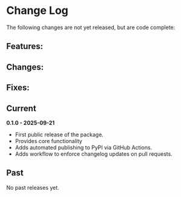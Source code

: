 # Change Log

The following changes are not yet released, but are code complete:

Features:
-

Changes:
-

Fixes:
-

## Current

**0.1.0 - 2025-09-21**

- First public release of the package.
- Provides core functionality
- Adds automated publishing to PyPI via GitHub Actions.
- Adds workflow to enforce changelog updates on pull requests.

## Past

No past releases yet.
